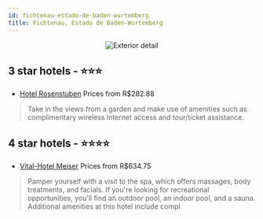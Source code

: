 ```yaml
---
id: fichtenau-estado-de-baden-wurtemberg
title: Fichtenau, Estado de Baden-Wurtemberg
---
```


<center><img src="https://i.travelapi.com/hotels/17000000/16280000/16270700/16270638/dd6e3202_z.jpg" alt="Exterior detail" /></center>


##  3 star hotels - ⭐️⭐️⭐️

-    [Hotel Rosenstuben](https://us.hurb.com/hotels/fichtenau/hotel-rosenstuben-JNP-JP00310W?cmp=18055) Prices from R$282.88
   > Take in the views from a garden and make use of amenities such as complimentary wireless Internet access and tour/ticket assistance.

##  4 star hotels - ⭐️⭐️⭐️⭐️

-    [Vital-Hotel Meiser](https://us.hurb.com/hotels/fichtenau/vital-hotel-meiser-JNP-JP353728?cmp=18055) Prices from R$634.75
   > Pamper yourself with a visit to the spa, which offers massages, body treatments, and facials. If you're looking for recreational opportunities, you'll find an outdoor pool, an indoor pool, and a sauna. Additional amenities at this hotel include compl
